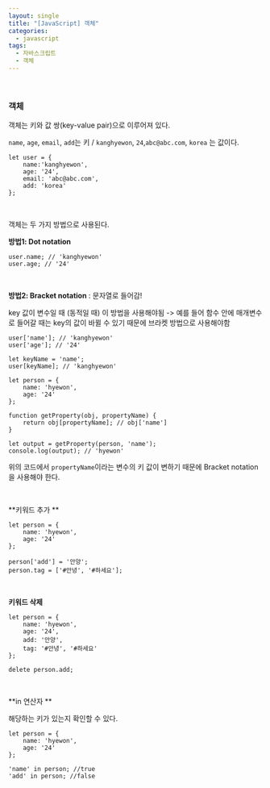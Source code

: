 ```yaml
---
layout: single
title: "[JavaScript] 객체"
categories:
  - javascript
tags:
  - 자바스크립트  
  - 객체  
---
```

<br/>

### 객체 

객체는 키와 값 쌍(key-value pair)으로 이루어져 있다.

`name`, `age`, `email`, `add`는 키 / `kanghyewon`,  `24`,`abc@abc.com`, `korea` 는 값이다.

```
let user = {
	name:'kanghyewon',
	age: '24',
	email: 'abc@abc.com',
	add: 'korea'
};
```

<br/>

객체는 두 가지 방법으로 사용된다.

**방법1: Dot notation**

```
user.name; // 'kanghyewon'
user.age; // '24'
```

<br/>

**방법2: Bracket notation** : 문자열로 들어감!

key 값이 변수일 때 (동적일 때) 이 방법을 사용해야됨 -> 예를 들어 함수 안에 매개변수로 들어갈 때는 key의 값이 바뀔 수 있기 때문에 브라켓 방법으로 사용해야함 

```
user['name']; // 'kanghyewon'
user['age']; // '24'
```

```
let keyName = 'name';
user[keyName]; // 'kanghyewon'
```

```
let person = {
	name: 'hyewon',
	age: '24'
};

function getProperty(obj, propertyName) {
	return obj[propertyName]; // obj['name']
}

let output = getProperty(person, 'name');
console.log(output); // 'hyewon'
```

위의 코드에서 `propertyName`이라는 변수의 키 값이 변하기 때문에  Bracket notation을 사용해야 한다.

<br/>

**키워드 추가 **

``` 
let person = {
	name: 'hyewon',
	age: '24'
};

person['add'] = '안양';
person.tag = ['#안녕', '#하세요'];
```

<br/>

**키워드 삭제**

```
let person = {
	name: 'hyewon',
	age: '24',
	add: '안양',
	tag: '#안녕', '#하세요'
};

delete person.add;
```

<br/>

**in 연산자 **

해당하는 키가 있는지 확인할 수 있다.

```
let person = {
	name: 'hyewon',
	age: '24'
};

'name' in person; //true
'add' in person; //false
```

<br/><br/><br/>





















